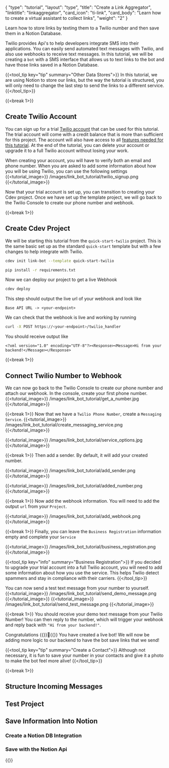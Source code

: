 {
    "type": "tutorial",
    "layout": "type",
    "title": "Create a Link Aggregator",
    "linktitle": "linkaggregator", 
    "card_icon": "ti-link",
    "card_body": "Learn how to create a virtual assistant to collect links",
    "weight": "2"
}

Learn how to store links by texting them to a Twilio number and then save them in a Notion Database. 

Twilio provides Api's to help developers integrate SMS into their applications. You can easily send automated text messages with Twilio, and also use webhooks to receive text messages. In this tutorial, we will be creating a `bot` with a SMS interface that allows us to text links to the bot and have those links saved in a Notion Database.

{{<tool_tip key="tip" summary="Other Data Stores">}}
In this tutorial, we are using Notion to store our links, but the way the tutorial is structured, you will only need to change the last step to send the links to a different service.
{{</tool_tip>}}

{{<break 1>}}
## Create Twilio Account
You can sign up for a trial [Twilio account](https://www.twilio.com/try-twilio) that can be used for this tutorial. The trial account will come with a credit balance that is more than sufficient for this project. The account will also have access to all [features needed for this tutorial](https://support.twilio.com/hc/en-us/articles/223136107-How-does-Twilio-s-Free-Trial-work-). At the end of the tutorial, you can delete your account or upgrade it to a full Twilio account without losing your work.


When creating your account, you will have to verify both an email and phone number. When you are asked to add some information about how you will be using Twilio, you can use the following settings
{{<tutorial_image>}}
/images/link_bot_tutorial/twilio_signup.png
{{</tutorial_image>}}

Now that your trial account is set up, you can transition to creating your Cdev project. Once we have set up the template project, we will go back to the Twilio Console to create our phone number and webhook. 


{{<break 1>}}
## Create Cdev Project
We will be starting this tutorial from the `quick-start-twilio` project. This is the same basic set up as the standard `quick-start` template but with a few changes to help integrate with Twilio.

```bash
cdev init link-bot --template quick-start-twilio
```

```bash
pip install -r requirements.txt
```

Now we can deploy our project to get a live Webhook

```bash
cdev deploy
```
This step should output the live url of your webhook and look like
```
Base API URL -> <your-endpoint>
```

We can check that the webhook is live and working by running
```bash
curl -X POST https://<your-endpoint>/twilio_handler
```
You should receive output like 
```
<?xml version="1.0" encoding="UTF-8"?><Response><Message>Hi from your backend!</Message></Response>
```
{{<break 1>}}
## Connect Twilio Number to Webhook
We can now go back to the Twilio Console to create our phone number and attach our webhook. In the console, create your first phone number.
{{<tutorial_image>}}
/images/link_bot_tutorial/get_a_number.jpg
{{</tutorial_image>}}

{{<break 1>}}
Now that we have a `Twilio Phone Number`, create a `Messaging Service`.
{{<tutorial_image>}}
/images/link_bot_tutorial/create_messaging_service.png
{{</tutorial_image>}}

{{<tutorial_image>}}
/images/link_bot_tutorial/service_options.jpg
{{</tutorial_image>}}

{{<break 1>}}
Then add a sender. By default, it will add your created number.

{{<tutorial_image>}}
/images/link_bot_tutorial/add_sender.png
{{</tutorial_image>}}

{{<tutorial_image>}}
/images/link_bot_tutorial/added_number.png
{{</tutorial_image>}}

{{<break 1>}}
Now add the webhook information. You will need to add the output `url` from your `Project`.

{{<tutorial_image>}}
/images/link_bot_tutorial/add_webhook.png
{{</tutorial_image>}}


{{<break 1>}}
Finally, you can leave the `Business Registration` information empty and complete your `Service`

{{<tutorial_image>}}
/images/link_bot_tutorial/business_registration.png
{{</tutorial_image>}}

{{<tool_tip key="info" summary="Business Registration">}}
If you decided to upgrade your trial account into a full Twilio account, you will need to add some information about how you use the service. This helps Twilio detect spammers and stay in compliance with their carriers.
{{</tool_tip>}}


You can now send a test text message from your number to yourself. 
{{<tutorial_image>}}
/images/link_bot_tutorial/send_demo_message.png
{{</tutorial_image>}}
{{<tutorial_image>}}
/images/link_bot_tutorial/send_test_message.png
{{</tutorial_image>}}

{{<break 1>}}
You should receive your demo text message from your Twilio Number! You can then reply to the number, which will trigger your webhook and reply back with `"Hi from your backend!"`. 


Congratulations {{<emoji>}}:tada:{{</emoji>}} You have created a live bot! We will now be adding more logic to our backend to have the bot save links that we send!

{{<tool_tip key="tip" summary="Create a Contact">}}
Although not necessary, it is fun to save your number in your contacts and give it a photo to make the bot feel more alive!
{{</tool_tip>}}

{{<break 1>}}
## Structure Incoming Messages




## Test Project


## Save Information Into Notion


### Create a Notion DB Integration


### Save with the Notion Api

{{<break>}}